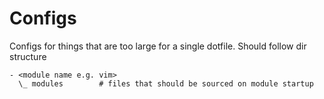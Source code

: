 # Configs

Configs for things that are too large for a single dotfile. Should follow dir structure

```
- <module name e.g. vim>
  \_ modules        # files that should be sourced on module startup
```
